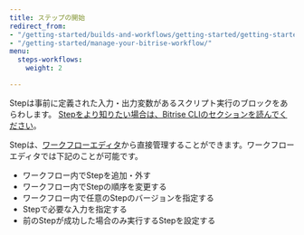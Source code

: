 ```yaml
---
title: ステップの開始
redirect_from:
- "/getting-started/builds-and-workflows/getting-started/getting-started-steps"
- "/getting-started/manage-your-bitrise-workflow/"
menu:
  steps-workflows:
    weight: 2

---
```

Stepは事前に定義された入力・出力変数があるスクリプト実行のブロックをあらわします。 [Stepをより知りたい場合は、Bitrise CLIのセクションを読んでください](/bitrise-cli/steps)。

Stepは、[ワークフローエディタ](/getting-started/getting-started-workflows)から直接管理することができます。ワークフローエディタでは下記のことが可能です。

* ワークフロー内でStepを追加・外す
* ワークフロー内でStepの順序を変更する
* ワークフロー内で任意のStepのバージョンを指定する
* Stepで必要な入力を指定する
* 前のStepが成功した場合のみ実行するStepを設定する